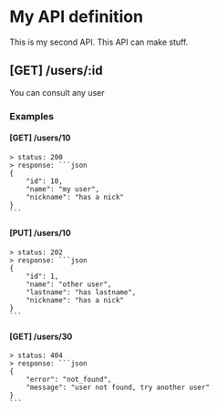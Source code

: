 # My API definition 

This is my second API. This API can make stuff.

## [GET] /users/:id

You can consult any user

### Examples
#### [GET] /users/10

	> status: 200
	> response: ```json
	{
		"id": 10,
		"name": "my user",
		"nickname": "has a nick"
	}
	```

#### [PUT] /users/10
	
	> status: 202
	> response: ```json
	{
		"id": 1,
		"name": "other user", 
		"lastname": "has lastname",
		"nickname": "has a nick"
	}
	```

#### [GET] /users/30
	
	> status: 404
	> response: ```json
	{
		"error": "not_found",
		"message": "user not found, try another user"
	}
	```
